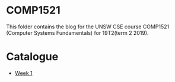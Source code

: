 # COMP1521

This folder contains the blog for the UNSW CSE course COMP1521 (Computer Systems Fundamentals) for 19T2(term 2 2019).

# Catalogue
- [Week 1](week1.md)